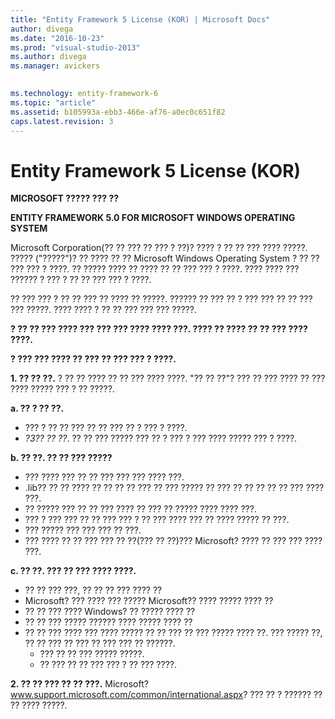 ```yaml
---
title: "Entity Framework 5 License (KOR) | Microsoft Docs"
author: divega
ms.date: "2016-10-23"
ms.prod: "visual-studio-2013"
ms.author: divega
ms.manager: avickers
 

ms.technology: entity-framework-6
ms.topic: "article"
ms.assetid: b105993a-ebb3-466e-af76-a0ec0c651f82
caps.latest.revision: 3
---
```

# Entity Framework 5 License (KOR)
**MICROSOFT ????? ??? ??**

**ENTITY FRAMEWORK 5.0 FOR MICROSOFT WINDOWS OPERATING SYSTEM**

Microsoft Corporation(?? ?? ??? ?? ??? ? ??)? ???? ? ?? ?? ??? ???? ?????. ????? ("?????")? ?? ???? ?? ?? Microsoft Windows Operating System ? ?? ?? ??? ??? ? ????. ?? ????? ???? ?? ???? ?? ?? ??? ??? ? ????. ???? ???? ??? ?????? ? ??? ? ?? ?? ??? ??? ? ????.

?? ??? ??? ? ?? ?? ??? ?? ???? ?? ?????. ?????? ?? ??? ?? ? ??? ??? ?? ?? ??? ??? ?????. ???? ???? ? ?? ?? ??? ??? ??? ?????.

**? ?? ?? ??? ???? ??? ??? ??? ???? ???? ???. ???? ?? ???? ?? ?? ??? ???? ????.**

**? ??? ??? ???? ?? ??? ?? ??? ??? ? ????.**

**1. ?? ?? ??.** ? ?? ?? ???? ?? ?? ??? ???? ????. "?? ?? ??"? ??? ?? ??? ???? ?? ??? ???? ????? ??? ? ?? ?????.

**a. ?? ? ?? ??.**

-   ??? ? ?? ?? ??? ?? ?? ??? ?? ? ??? ? ????.
-   *?3?? ?? ??*. ?? ?? ??? ????? ??? ?? ? ??? ? ??? ???? ????? ??? ? ????.

**b. ?? ??. ?? ?? ??? ?????**

-   ??? ???? ??? ?? ?? ??? ??? ??? ???? ???.
-   .lib?? ?? ?? ???? ?? ?? ?? ?? ??? ?? ??? ????? ?? ??? ?? ?? ?? ?? ?? ??? ???? ???.
-   ?? ????? ??? ?? ?? ??? ???? ?? ??? ?? ????? ???? ???? ???.
-   ??? ? ??? ??? ?? ?? ??? ??? ? ?? ??? ???? ??? ?? ???? ????? ?? ???.
-   ??? ????? ??? ??? ??? ?? ???.
-   ??? ???? ?? ?? ??? ??? ?? ??(??? ?? ??)??? Microsoft? ???? ?? ??? ??? ???? ???.

**c. ?? ??. ??? ?? ??? ???? ????.**

-   ?? ?? ??? ???, ?? ?? ?? ??? ???? ??
-   Microsoft? ??? ???? ??? ????? Microsoft?? ???? ????? ???? ??
-   ?? ?? ??? ???? Windows? ?? ????? ???? ??
-   ?? ?? ??? ????? ?????? ???? ????? ???? ??
-   ?? ?? ??? ???? ??? ???? ????? ?? ?? ??? ?? ??? ????? ???? ??. ??? ????? ??, ?? ?? ??? ?? ??? ?? ??? ??? ?? ??????.
    -   ??? ?? ?? ??? ????? ?????.
    -   ?? ??? ?? ?? ??? ??? ? ?? ??? ????.

**2. ?? ?? ??? ?? ?? ???.** Microsoft?www.support.microsoft.com/common/international.aspx? ??? ?? ? ?????? ?? ?? ???? ?????.

